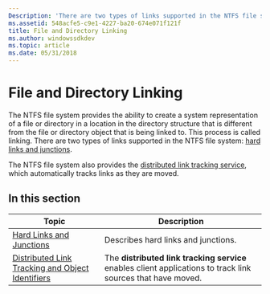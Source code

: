 ```yaml
---
Description: 'There are two types of links supported in the NTFS file system: hard links and junctions.'
ms.assetid: 548acfe5-c9e1-4227-ba20-674e071f121f
title: File and Directory Linking
ms.author: windowssdkdev
ms.topic: article
ms.date: 05/31/2018
---
```


# File and Directory Linking

The NTFS file system provides the ability to create a system representation of a file or directory in a location in the directory structure that is different from the file or directory object that is being linked to. This process is called linking. There are two types of links supported in the NTFS file system: [hard links and junctions](hard-links-and-junctions.md).

The NTFS file system also provides the [distributed link tracking service](distributed-link-tracking-and-object-identifiers.md), which automatically tracks links as they are moved.

## In this section



| Topic                                                                                                               | Description                                                                                                             |
|---------------------------------------------------------------------------------------------------------------------|-------------------------------------------------------------------------------------------------------------------------|
| [Hard Links and Junctions](hard-links-and-junctions.md)<br/>                                                 | Describes hard links and junctions.<br/>                                                                          |
| [Distributed Link Tracking and Object Identifiers](distributed-link-tracking-and-object-identifiers.md)<br/> | The **distributed link tracking service** enables client applications to track link sources that have moved.<br/> |



 

 

 




